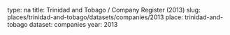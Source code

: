 type: na
title: Trinidad and Tobago / Company Register (2013)
slug: places/trinidad-and-tobago/datasets/companies/2013
place: trinidad-and-tobago
dataset: companies
year: 2013
